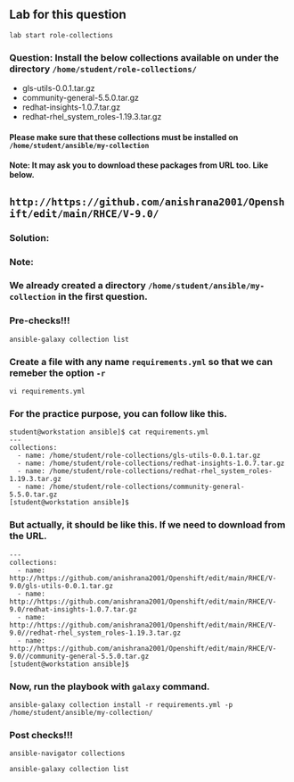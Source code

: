 ## Lab for this question
```
lab start role-collections
```




###  Question: Install the below collections available on under the directory `/home/student/role-collections/` 
- gls-utils-0.0.1.tar.gz
- community-general-5.5.0.tar.gz
- redhat-insights-1.0.7.tar.gz
- redhat-rhel_system_roles-1.19.3.tar.gz
#### Please make sure that these collections must be installed on `/home/student/ansible/my-collection`

#### Note: It may ask you to download these packages from URL too. Like below.
`http://https://github.com/anishrana2001/Openshift/edit/main/RHCE/V-9.0/` 
---

### Solution:
### Note:
### We already created a directory `/home/student/ansible/my-collection` in the first question. 

### Pre-checks!!!
```
ansible-galaxy collection list
```
### Create a file with any name `requirements.yml` so that we can remeber the option `-r`

```
vi requirements.yml
```
### For the practice purpose, you can follow like this.
```
student@workstation ansible]$ cat requirements.yml 
---
collections:
  - name: /home/student/role-collections/gls-utils-0.0.1.tar.gz
  - name: /home/student/role-collections/redhat-insights-1.0.7.tar.gz
  - name: /home/student/role-collections/redhat-rhel_system_roles-1.19.3.tar.gz
  - name: /home/student/role-collections/community-general-5.5.0.tar.gz
[student@workstation ansible]$

```
### But actually, it should be like this. If we need to download from the URL.
```
---
collections:
  - name: http://https://github.com/anishrana2001/Openshift/edit/main/RHCE/V-9.0/gls-utils-0.0.1.tar.gz
  - name: http://https://github.com/anishrana2001/Openshift/edit/main/RHCE/V-9.0/redhat-insights-1.0.7.tar.gz
  - name: http://https://github.com/anishrana2001/Openshift/edit/main/RHCE/V-9.0//redhat-rhel_system_roles-1.19.3.tar.gz
  - name: http://https://github.com/anishrana2001/Openshift/edit/main/RHCE/V-9.0//community-general-5.5.0.tar.gz
[student@workstation ansible]$
```

### Now, run the playbook with `galaxy` command.

```
ansible-galaxy collection install -r requirements.yml -p /home/student/ansible/my-collection/
```

### Post checks!!!
```
ansible-navigator collections
```

```
ansible-galaxy collection list
```
